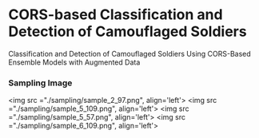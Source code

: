 # CORS-based Classification and Detection of Camouflaged Soldiers
Classification and Detection of Camouflaged Soldiers Using CORS-Based Ensemble Models with Augmented Data

### Sampling Image
<img src ="./sampling/sample_2_97.png", align='left'>
<img src ="./sampling/sample_5_109.png", align='left'>
<img src ="./sampling/sample_5_57.png", align='left'>
<img src ="./sampling/sample_6_109.png", align='left'>
